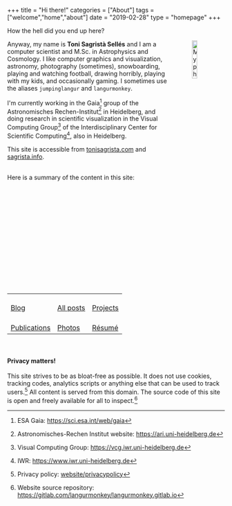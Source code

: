 +++
title = "Hi there!"
categories = ["About"]
tags = ["welcome","home","about"]
date = "2019-02-28"
type = "homepage"
+++


How the hell did you end up here?

<img src="/img/myself_v3.webp"
     alt="My photo"
     style="float: right; margin-left: 50px; width: 15%" />

Anyway, my name is **Toni Sagristà Sellés** and I am a computer scientist and M.Sc. in Astrophysics and Cosmology. I like computer graphics and visualization, astronomy, photography (sometimes), snowboarding, playing and watching football, drawing horribly, playing with my kids, and occasionally gaming. I sometimes use the aliases `jumpinglangur` and `langurmonkey`.

I'm currently working in the Gaia[^gaia] group of the Astronomisches Rechen-Institut[^ari] in Heidelberg, and doing research in scientific visualization in the Visual Computing Group[^viscomp] of the Interdisciplinary Center for Scientific Computing[^iwr], also in Heidelberg.

This site is accessible from [tonisagrista.com](https://tonisagrista.com) and [sagrista.info](https://sagrista.info).


<br/>
Here is a summary of the content in this site:

<br/>
<table class="menu-table-index">
<tr>
<td> 
<i class="fa fa-file-word-o" aria-hidden="true"></i><br/>
<a href="/blog">Blog</a>
</td>
<td> 
<i class="fa fa-list-ul" aria-hidden="true"></i><br/>
<a href="/posts-list">All posts</a>
</td>
<td> 
<i class="fa fa-superscript" aria-hidden="true"></i><br/>
<a href="/projects">Projects</a>
</td>
</tr>
<tr>
<td> 
<i class="fa fa-file-text-o" aria-hidden="true"></i><br/>
<a href="/papers">Publications</a>
</td>
<td> 
<i class="fa fa-camera" aria-hidden="true"></i><br/>
<a href="/photography">Photos</a>
</td>
<td> 
<i class="fa fa-address-card-o" aria-hidden="true"></i><br/>
<a href="/resume">Résumé</a>
</td>
</tr>
</table>
<br/>

#### Privacy matters!

This site strives to be as bloat-free as possible. It does not use cookies, tracking codes, analytics scripts or anything else that can be used to track users.[^privacypolicy] All content is served from this domain. The source code of this site is open and freely available for all to inspect.[^webrepo] 
[^gaia]: ESA Gaia: https://sci.esa.int/web/gaia
[^ari]: Astronomisches-Rechen Institut website: https://ari.uni-heidelberg.de
[^viscomp]: Visual Computing Group: https://vcg.iwr.uni-heidelberg.de
[^iwr]: IWR: https://www.iwr.uni-heidelberg.de
[^privacypolicy]: Privacy policy: [website/privacypolicy](/privacypolicy) 
[^webrepo]: Website source repository: https://gitlab.com/langurmonkey/langurmonkey.gitlab.io
